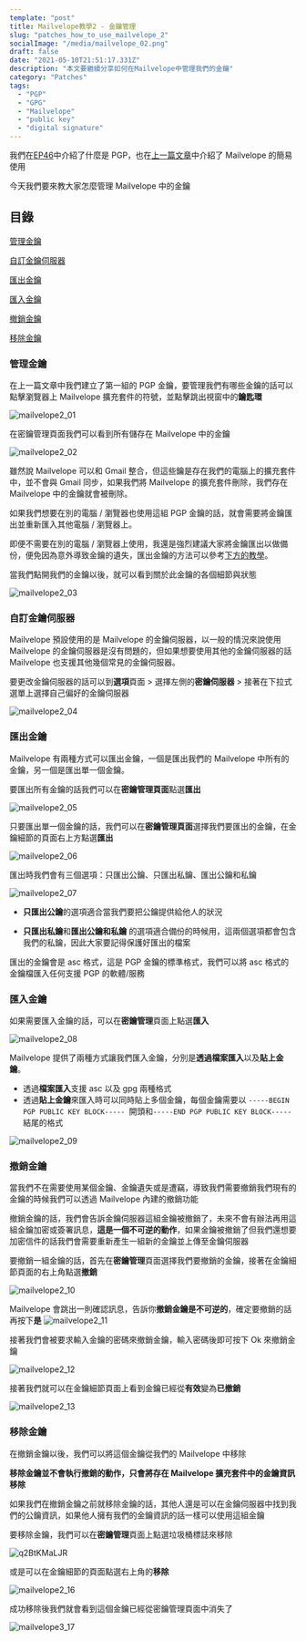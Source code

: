```yaml
---
template: "post"
title: Mailvelope教學2 - 金鑰管理
slug: "patches_how_to_use_mailvelope_2"
socialImage: "/media/mailvelope_02.png"
draft: false
date: "2021-05-10T21:51:17.331Z"
description: "本文要繼續分享如何在Mailvelope中管理我們的金鑰"
category: "Patches"
tags:
  - "PGP"
  - "GPG"
  - "Mailvelope"
  - "public key"
  - "digital signature"
---
```


我們在[EP46](/posts/ep46_pretty_good_privacy)中介紹了什麼是 PGP，也在[上一篇文章](/posts/patches_how_to_use_mailvelope)中介紹了 Mailvelope 的簡易使用

今天我們要來教大家怎麼管理 Mailvelope 中的金鑰

## 目錄

[管理金鑰](#管理金鑰)

[自訂金鑰伺服器](#自訂金鑰伺服器)

[匯出金鑰](#匯出金鑰)

[匯入金鑰](#匯入金鑰)

[撤銷金鑰](#撤銷金鑰)

[移除金鑰](#移除金鑰)

### 管理金鑰

在上一篇文章中我們建立了第一組的 PGP 金鑰，要管理我們有哪些金鑰的話可以點擊瀏覽器上 Mailvelope 擴充套件的符號，並點擊跳出視窗中的**鑰匙環**

![mailvelope2_01](/media/mailvelope2_01.png)

在密鑰管理頁面我們可以看到所有儲存在 Mailvelope 中的金鑰

![mailvelope2_02](/media/mailvelope2_02.png)

雖然說 Mailvelope 可以和 Gmail 整合，但這些鑰是存在我們的電腦上的擴充套件中，並不會與 Gmail 同步，如果我們將 Mailvelope 的擴充套件刪除，我們存在 Mailvelope 中的金鑰就會被刪除。

如果我們想要在別的電腦 / 瀏覽器也使用這組 PGP 金鑰的話，就會需要將金鑰匯出並重新匯入其他電腦 / 瀏覽器上。

即便不需要在別的電腦 / 瀏覽器上使用，我還是強烈建議大家將金鑰匯出以做備份，便免因為意外導致金鑰的遺失，匯出金鑰的方法可以參考[下方的教學](#匯出金鑰)。

當我們點開我們的金鑰以後，就可以看到關於此金鑰的各個細節與狀態

![mailvelope2_03](/media/mailvelope2_03.png)

### 自訂金鑰伺服器

Mailvelope 預設使用的是 Mailvelope 的金鑰伺服器，以一般的情況來說使用 Mailvelope 的金鑰伺服器是沒有問題的，但如果想要使用其他的金鑰伺服器的話 Mailvelope 也支援其他幾個常見的金鑰伺服器。

要更改金鑰伺服器的話可以到**選項**頁面 > 選擇左側的**密鑰伺服器** > 接著在下拉式選單上選擇自己偏好的金鑰伺服器

![mailvelope2_04](/media/mailvelope2_04.png)

### 匯出金鑰

Mailvelope 有兩種方式可以匯出金鑰，一個是匯出我們的 Mailvelope 中所有的金鑰，另一個是匯出單一個金鑰。

要匯出所有金鑰的話我們可以在**密鑰管理頁面**點選**匯出**

![mailvelope2_05](/media/mailvelope2_05.png)

只要匯出單一個金鑰的話，我們可以在**密鑰管理頁面**選擇我們要匯出的金鑰，在金鑰細節的頁面右上方點選**匯出**

![mailvelope2_06](/media/mailvelope2_06.png)

匯出時我們會有三個選項：只匯出公鑰、只匯出私鑰、匯出公鑰和私鑰

![mailvelope2_07](/media/mailvelope2_07.png)

- **只匯出公鑰**的選項適合當我們要把公鑰提供給他人的狀況

- **只匯出私鑰**和**匯出公鑰和私鑰** 的選項適合備份的時候用，這兩個選項都會包含我們的私鑰，因此大家要記得保護好匯出的檔案

匯出的金鑰會是 asc 格式，這是 PGP 金鑰的標準格式，我們可以將 asc 格式的金鑰檔匯入任何支援 PGP 的軟體/服務

### 匯入金鑰

如果需要匯入金鑰的話，可以在**密鑰管理**頁面上點選**匯入**

![mailvelope2_08](/media/mailvelope2_08.png)

Mailvelope 提供了兩種方式讓我們匯入金鑰，分別是**透過檔案匯入**以及**貼上金鑰**。

- 透過**檔案匯入**支援 asc 以及 gpg 兩種格式
- 透過**貼上金鑰**來匯入時可以同時貼上多個金鑰，每個金鑰需要以 `-----BEGIN PGP PUBLIC KEY BLOCK----- `開頭和`-----END PGP PUBLIC KEY BLOCK-----` 結尾的格式

![mailvelope2_09](/media/mailvelope2_09.png)

### 撤銷金鑰

當我們不在需要使用某個金鑰、金鑰遺失或是遭竊，導致我們需要撤銷我們現有的金鑰的時候我們可以透過 Mailvelope 內建的撤銷功能

撤銷金鑰的話，我們會告訴金鑰伺服器這組金鑰被撤銷了，未來不會有辦法再用這組金鑰加密或簽署訊息，**這是一個不可逆的動作**，如果金鑰被撤銷了但我們還想要加密信件的話我們會需要重新產生一組新的金鑰並上傳至金鑰伺服器

要撤銷一組金鑰的話，首先在**密鑰管理**頁面選擇我們要撤銷的金鑰，接著在金鑰細節頁面的右上角點選**撤銷**

![mailvelope2_10](/media/mailvelope2_10.png)

Mailvelope 會跳出一則確認訊息，告訴你**撤銷金鑰是不可逆的**，確定要撤銷的話再按下**是**
![mailvelope2_11](/media/mailvelope2_11.png)

接著我們會被要求輸入金鑰的密碼來撤銷金鑰，輸入密碼後即可按下 Ok 來撤銷金鑰

![mailvelope2_12](/media/mailvelope2_12.png)

接著我們就可以在金鑰細節頁面上看到金鑰已經從**有效**變為**已撤銷**

![mailvelope2_13](/media/mailvelope2_13.png)

### 移除金鑰

在撤銷金鑰以後，我們可以將這個金鑰從我們的 Mailvelope 中移除

**移除金鑰並不會執行撤銷的動作，只會將存在 Mailvelope 擴充套件中的金鑰資訊移除**

如果我們在撤銷金鑰之前就移除金鑰的話，其他人還是可以在金鑰伺服器中找到我們的公鑰資訊，如果他人擁有我們的金鑰資訊的話一樣可以使用這組金鑰

要移除金鑰，我們可以在**密鑰管理**頁面上點選垃圾桶標誌來移除

![q2BtKMaLJR](/media/mailvelope2_15.png)

或是可以在金鑰細節的頁面點選右上角的**移除**

![mailvelope2_16](/media/mailvelope2_16.png)

成功移除後我們就會看到這個金鑰已經從密鑰管理頁面中消失了

![mailvelope3_17](/media/mailvelope3_17.png)
